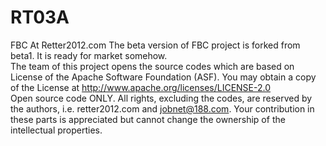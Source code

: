 RT03A
=====

FBC At Retter2012.com The beta version of FBC project is forked from beta1. It is ready for market somehow.  
The team of this project opens the source codes which are based on License of the Apache Software Foundation (ASF). You may obtain a copy of the License at http://www.apache.org/licenses/LICENSE-2.0  
Open source code ONLY. All rights, excluding the codes, are reserved by the authors, i.e. retter2012.com and jobnet@188.com. Your contribution in these parts is appreciated but cannot change the ownership of the intellectual properties.